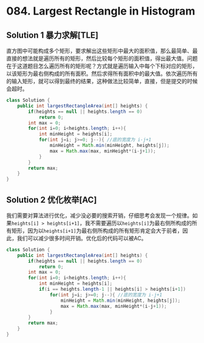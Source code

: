 # 084. Largest Rectangle in Histogram 

## Solution 1 暴力求解[TLE]

直方图中可能构成多个矩形，要求解出这些矩形中最大的面积值，那么最简单、最直接的想法就是遍历所有的矩形，然后比较每个矩形的面积值，得出最大值。问题在于这道题目怎么遍历所有的矩形呢？方式就是遍历输入中每个下标对应的矩形，以该矩形为最右侧构成的所有面积。然后求得所有面积中的最大值。依次遍历所有的输入矩形，就可以得到最终的结果，这种做法比较简单，直接，但是提交的时候会超时。

```java
class Solution {
    public int largestRectangleArea(int[] heights) {
        if(heights == null || heights.length == 0)
            return 0;
        int max = 0;
        for(int i=0; i<heights.length; i++){
            int minHeight = heights[i];
            for(int j=i; j>=0; j--){ //底的宽度为 i-j+1
                minHeight = Math.min(minHeight, heights[j]);
                max = Math.max(max, minHeight*(i-j+1)); 
            }
        }
        return max;
    }
}
```

## Solution 2 优化枚举[AC]

我们需要对算法进行优化，减少没必要的搜索开销，仔细思考会发现一个规律。如果`heights[i] > heights[i+1]`，我不需要遍历以`heights[i]`为最右侧所构成的所有矩形，因为以`heights[i+1]`为最右侧所构成的所有矩形肯定会大于前者，因此，我们可以减少很多时间开销。优化后的代码可以被AC。

```java
class Solution {
    public int largestRectangleArea(int[] heights) {
        if(heights == null || heights.length == 0)
            return 0;
        int max = 0;
        for(int i=0; i<heights.length; i++){
            int minHeight = heights[i];
            if(i == heights.length-1 || heights[i] > heights[i+1])
                for(int j=i; j>=0; j--){ //底的宽度为 i-j+1
                    minHeight = Math.min(minHeight, heights[j]);
                    max = Math.max(max, minHeight*(i-j+1)); 
                }
        }
        return max;
    }
}
```

